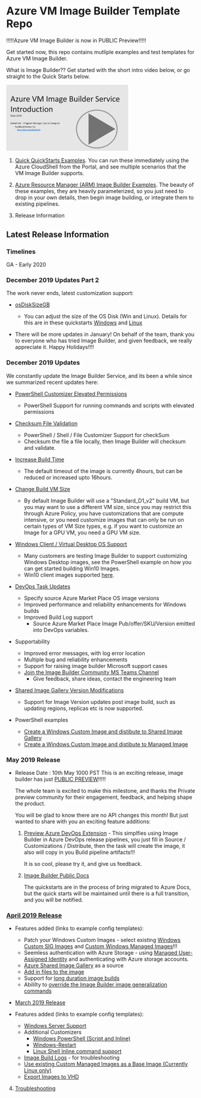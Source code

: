 # Azure VM Image Builder Template Repo
!!!!!Azure VM Image Builder is now in PUBLIC Preview!!!!!


Get started now, this repo contains mutliple examples and test templates for Azure VM Image Builder.

What is Image Builder??
Get started with the short intro video below, or go straight to the Quick Starts below.


[<img src="./introToAIB.png" alt="drawing" width="325"/>](https://youtu.be/nalr2rHRDew)


1. [Quick QuickStarts Examples](/quickquickstarts/readme.md).
You can run these immediately using the Azure CloudShell from the Portal, and see multiple scenarios that the VM Image Builder supports. 


2. [Azure Resource Manager (ARM) Image Builder Examples](/armTemplates/README.md). 
The beauty of these examples, they are heavily parameterized, so you just need to drop in your own details, then begin image building, or integrate them to existing pipelines.

3. Release Information

## Latest Release Information

### Timelines
GA - Early 2020

### December 2019 Updates Part 2
The work never ends, latest customization support:

* [osDiskSizeGB](https://github.com/danielsollondon/azvmimagebuilder/blob/b6a9c80612b24d94cb2cd8863ba81c4e77f2e528/quickquickstarts/0_Creating_a_Custom_Linux_Managed_Image/helloImageTemplateLinux.json#L16)
    * You can adjust the size of the OS Disk (Win and Linux). Details for this are in these quickstarts [Windows](https://github.com/danielsollondon/azvmimagebuilder/tree/master/quickquickstarts/0_Creating_a_Custom_Windows_Managed_Image#create-a-windows-custom-image-from-an-azure-platform-vanilla-os-image) and [Linux](https://github.com/danielsollondon/azvmimagebuilder/tree/master/quickquickstarts/0_Creating_a_Custom_Linux_Managed_Image#create-a-custom-image-from-an-azure-platform-vanilla-os-image)

* There will be more updates in January! On behalf of the team, thank you to everyone who has tried Image Builder, and given feedback, we really appreciate it. Happy Holidays!!!!

### December 2019 Updates
We constantly update the Image Builder Service, and its been a while since we summarized recent updates here:

* [PowerShell Customizer Elevated Permissions](https://github.com/danielsollondon/azvmimagebuilder/blob/a6f9692efa17f2ec8b96b0caf9890e81fa770fcc/quickquickstarts/0_Creating_a_Custom_Windows_Managed_Image/helloImageTemplateWin.json#L31)
    * PowerShell Support for running commands and scripts with elevated permissions
* [Checksum File Validation](https://github.com/danielsollondon/azvmimagebuilder/blob/a6f9692efa17f2ec8b96b0caf9890e81fa770fcc/quickquickstarts/0_Creating_a_Custom_Linux_Managed_Image/helloImageTemplateLinux.json#L37)
    * PowerShell / Shell / File Customizer Support for checkSum
    * Checksum the file a file locally, then Image Builder will checksum and validate.
* [Increase Build Time](https://github.com/danielsollondon/azvmimagebuilder/blob/a6f9692efa17f2ec8b96b0caf9890e81fa770fcc/quickquickstarts/0_Creating_a_Custom_Linux_Managed_Image/helloImageTemplateLinux.json#L11)
    * The default timeout of the image is currently 4hours, but can be reduced or increased upto 16hours.
* [Change Build VM Size](https://github.com/danielsollondon/azvmimagebuilder/blob/a6f9692efa17f2ec8b96b0caf9890e81fa770fcc/quickquickstarts/0_Creating_a_Custom_Linux_Managed_Image/helloImageTemplateLinux.json#L13)
    * By default Image Builder will use a "Standard_D1_v2" build VM, but you may want to use a different VM size, since you may restrict this through Azure Policy, you have customizations that are compute intensive, or you need customize images that can only be run on certain types of VM Size types, e.g. if you want to customize an Image for a GPU VM, you need a GPU VM size.
* [Windows Client / Virtual Desktop OS Support](https://github.com/danielsollondon/azvmimagebuilder/tree/master/quickquickstarts/1_Creating_a_Custom_Win_Shared_Image_Gallery_Image)
    * Many customers are testing Image Builder to support customizing Windows Desktop images, see the PowerShell example on how you can get started building Win10 Images.
    * Win10 client images supported [here](https://docs.microsoft.com/en-us/azure/virtual-machines/windows/image-builder-overview#os-support).
* [DevOps Task Updates](https://github.com/danielsollondon/azvmimagebuilder/tree/master/solutions/1_Azure_DevOps#the-azure-vm-image-builder-devops-task)
    * Specify source Azure Market Place OS image versions
    * Improved performance and reliability enhancements for Windows builds
    * Improved Build Log support
        * Source Azure Market Place Image Pub/offer/SKU/Version emitted into DevOps variables.
  
* Supportability
    * Improved error messages, with log error location
    * Multiple bug and reliability enhancements
    * Support for raising image builder Microsoft support cases
    * [Join the Image Builder Community MS Teams Channel](https://aka.ms/aibfeedback)
        * Give feedback, share ideas, contact the engineering team

* [Shared Image Gallery Version Modifications](https://github.com/danielsollondon/azvmimagebuilder/tree/master/solutions/11_Modifying_SIG_Versions_Post_Build#modifying-shared-image-gallery-versions-post-image-build)
    * Support for Image Version updates post image build, such as updating regions, replicas etc is now supported.

* PowerShell examples
    * [Create a Windows Custom Image and distibute to Shared Image Gallery](https://github.com/danielsollondon/azvmimagebuilder/tree/master/quickquickstarts/1_Creating_a_Custom_Win_Shared_Image_Gallery_Image)
    * [Create a Windows Custom Image and distibute to Managed Image](https://github.com/danielsollondon/azvmimagebuilder/tree/master/solutions/5_PowerShell_deployments#using-powershell-to-create-a-windows-10-custom-image-using-azure-vm-image-builder-preview-example)


### May 2019 Release

* Release Date : 10th May 1000 PST
    This is an exciting release, image builder has just [PUBLIC PREVIEW](https://cloudblogs.microsoft.com/opensource/2019/05/07/announcing-the-public-preview-of-azure-image-builder/)!!!!!

    The whole team is excited to make this milestone, and thanks the Private preview community for their engagement, feedback, and helping shape the product. 

    You will be glad to know there are no API changes this month! But just wanted to share with you an exciting feature additions:

    1. [Preview Azure DevOps Extension](https://github.com/danielsollondon/azvmimagebuilder/tree/master/solutions/1_Azure_DevOps) - This simplfies using Image Builder in Azure DevOps release pipelines, you just fill in Source / Customizations / Distribute, then the task will create the image, it also will copy in you Build pipeline artifacts!!!

        It is so cool, please try it, and give us feedback.

    2. [Image Builder Public Docs](https://docs.microsoft.com/en-us/azure/virtual-machines/windows/image-builder-overview)
    
        The quickstarts are in the process of bring migrated to Azure Docs, but the quick starts will be maintained until there is a full transition, and you will be notified.


### [April 2019 Release](/aibApril2019Update.md)
* Features added (links to example config templates):
    * Patch your Windows Custom Images - select existing [Windows Custom SIG Images](https://github.com/danielsollondon/azvmimagebuilder/tree/master/quickquickstarts/8_Creating_a_Custom_Win_Shared_Image_Gallery_Image_from_SIG) and [Custom Windows Managed Images](https://github.com/danielsollondon/azvmimagebuilder/tree/master/quickquickstarts/0_Creating_a_Custom_Windows_Managed_Image)!!!
    * Seemless authentication with Azure Storage - using [Managed User-Assigned Identity](https://github.com/danielsollondon/azvmimagebuilder/tree/master/quickquickstarts/7_Creating_Custom_Image_using_MSI_to_Access_Storage) and authenticating with Azure storage accounts. 
    * [Azure Shared Image Gallery](https://github.com/danielsollondon/azvmimagebuilder/tree/master/quickquickstarts/8_Creating_a_Custom_Linux_Shared_Image_Gallery_Image_from_SIG) as a source
    * [Add in files to the image](https://github.com/danielsollondon/azvmimagebuilder/tree/master/quickquickstarts/0_Creating_a_Custom_Linux_Managed_Image)
    * Support for [long duration image builds](https://github.com/danielsollondon/azvmimagebuilder/tree/master/quickquickstarts/0_Creating_a_Custom_Linux_Managed_Image)
    * Abililty to [override the Image Builder image generalization commands](https://github.com/danielsollondon/azvmimagebuilder/blob/master/troubleshootingaib.md#vms-created-from-aib-images-do-not-create-successfully)


* [March 2019 Release](/aibMarch2019Update.md)
* Features added (links to example config templates):
    * [Windows Server Support](quickquickstarts/0_Creating_a_Custom_Windows_Managed_Image/helloImageTemplateWin.json)
    * Additional Customizers
        * [Windows PowerShell (Script and Inline)](quickquickstarts/0_Creating_a_Custom_Windows_Managed_Image/helloImageTemplateWin.json)
        * [Windows-Restart](quickquickstarts/0_Creating_a_Custom_Windows_Managed_Image/helloImageTemplateWin.json)
        * [Linux Shell Inline command support](quickquickstarts/0_Creating_a_Custom_Linux_Managed_Image/helloImageTemplateLinux.json)
    * [Image Build Logs](/troubleshootingaib.md#collecting-and-reviewing-aib-logs) - for troubleshooting
    * [Use existing Custom Managed Images as a Base Image (Currently Linux only)](quickquickstarts/5_Creating_a_Custom_Image_from_Custom_Managed_Image)
    * [Export Images to VHD](/quickquickstarts/4_Creating_a_Custom_Linux_Image_to_VHD)

4. [Troubleshooting](/troubleshootingaib.md)
